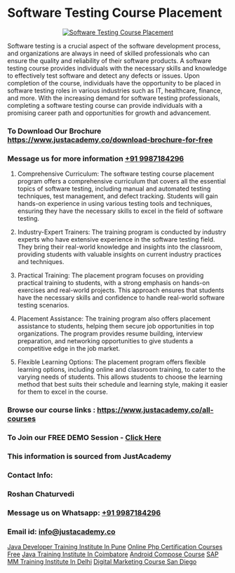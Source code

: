 # Software Testing Course Placement

<p align="center">
  <a href="https://justacademy.co/program-detail/software-testing">
    <img src="https://justacademy.co/storage2/program_images/1704700438.webp" alt="Software Testing Course Placement">
  </a>
</p>


Software testing is a crucial aspect of the software development process, and organizations are always in need of skilled professionals who can ensure the quality and reliability of their software products. A software testing course provides individuals with the necessary skills and knowledge to effectively test software and detect any defects or issues. Upon completion of the course, individuals have the opportunity to be placed in software testing roles in various industries such as IT, healthcare, finance, and more. With the increasing demand for software testing professionals, completing a software testing course can provide individuals with a promising career path and opportunities for growth and advancement.
### To Download Our Brochure https://www.justacademy.co/download-brochure-for-free
### Message us for more information [+91 9987184296](https://api.whatsapp.com/send?phone=919987184296)
1) Comprehensive Curriculum: The software testing course placement program offers a comprehensive curriculum that covers all the essential topics of software testing, including manual and automated testing techniques, test management, and defect tracking. Students will gain hands-on experience in using various testing tools and techniques, ensuring they have the necessary skills to excel in the field of software testing.

2) Industry-Expert Trainers: The training program is conducted by industry experts who have extensive experience in the software testing field. They bring their real-world knowledge and insights into the classroom, providing students with valuable insights on current industry practices and techniques.

3) Practical Training: The placement program focuses on providing practical training to students, with a strong emphasis on hands-on exercises and real-world projects. This approach ensures that students have the necessary skills and confidence to handle real-world software testing scenarios.

4) Placement Assistance: The training program also offers placement assistance to students, helping them secure job opportunities in top organizations. The program provides resume building, interview preparation, and networking opportunities to give students a competitive edge in the job market.

5) Flexible Learning Options: The placement program offers flexible learning options, including online and classroom training, to cater to the varying needs of students. This allows students to choose the learning method that best suits their schedule and learning style, making it easier for them to excel in the course.

### Browse our course links : https://www.justacademy.co/all-courses 
### To Join our FREE DEMO Session - [Click Here](https://www.justacademy.co/register-for-course-demo)


### This information is sourced from JustAcademy
### Contact Info:
### Roshan Chaturvedi
### Message us on Whatsapp: [+91 9987184296](https://api.whatsapp.com/send?phone=919987184296)
### Email id: [info@justacademy.co](mailto:info@justacademy.co)
                    
[Java Developer Training Institute In Pune](https://www.linkedin.com/pulse/java-developer-training-institute-pune-justacademy-liverpool-7yh6f?trackingId=iUkNUfSMAw0zLyHAYrC9cA%3D%3D&lipi=urn%3Ali%3Apage%3Ad_flagship3_company_admin%3BeTOZKBOtR5Sz3gxxSDhWug%3D%3D)
[Online Php Certification Courses Free](https://www.linkedin.com/pulse/online-php-certification-courses-free-justacademy-houston-l7aef?trackingId=3obRfPeZTu2%2FqiKWXBz8hw%3D%3D&lipi=urn%3Ali%3Apage%3Ad_flagship3_company_admin%3BnF3eASk8R%2BOWSu8GAkG%2FXw%3D%3D)
[Java Training Institute In Coimbatore](https://medium.com/@ranemanish460/java-training-institute-in-coimbatore-25a9ea8245ba)
[Android Compose Course](https://medium.com/@shivamja27/android-compose-course-e036f56d67fb)
[SAP MM Training Institute In Delhi](https://justacademyin.github.io/Articles/SAP-MM-Training-Institute-In-Delhi)
[Digital Marketing Course San Diego](https://justacademyin.github.io/Articles/Digital-Marketing-Course-San-Diego)
